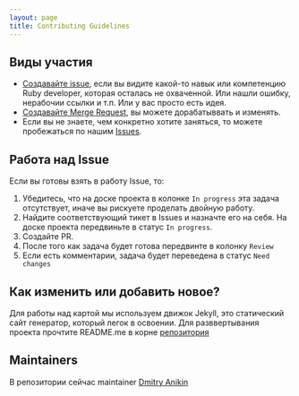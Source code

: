 ```yaml
---
layout: page
title: Contributing Guidelines
---
```

## Виды участия

  - [Создавайте issue](https://gitlab.roonyx.team/roadmap/ruby-developer-roadmap/issues/new), если вы видите какой-то навык или компетенцию Ruby developer, которая осталась не охваченной. Или нашли ошибку, нерабочии ссылки и т.п. Или у вас просто есть идея.
  - [Создавайте Merge Request](https://gitlab.roonyx.team/roadmap/ruby-developer-roadmap/merge_requests/new), вы можете дорабатыввать и изменять.
  - Если вы не знаете, чем конкретно хотите заняться, то можете пробежаться по нашим [Issues](https://gitlab.roonyx.team/roadmap/ruby-developer-roadmap/issues).
  
## Работа над Issue
  
Если вы готовы взять в работу Issue, то:

1. Убедитесь, что на доске проекта в колонке `In progress` эта задача отсутствует, иначе вы рискуете проделать двойную работу.
2. Найдите соответствующий тикет в Issues и назначте его на себя. На доске проекта передвиньте в статус `In progress`.
3. Создайте PR.
4. После того как задача будет готова передвинте в колонку `Review`
5. Если есть комментарии, задача будет переведена в статус `Need changes`

## Как изменить или добавить новое?

Для работы над картой мы используем движок Jekyll, это статический сайт генератор, который легок в освоении.
Для разввертывания проекта прочтите README.me в корне [репозитория](https://gitlab.roonyx.team/roadmap/ruby-developer-roadmap/blob/master/README.md)

## Maintainers 

В репозитории cейчас maintainer [Dmitry Anikin](https://gitlab.roonyx.team/dmitry.anikin)  
